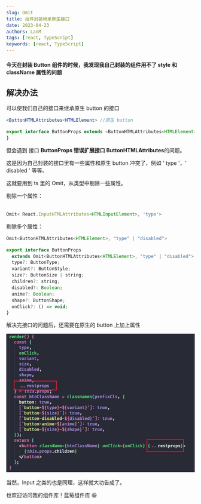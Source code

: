 ```yaml
---
slug: Omit
title: 组件封装继承原生接口
date: 2023-04-23
authors: LanM
tags: [react, TypeScript]
keywords: [react, TypeScript]
---
```


#### 今天在封装 Button 组件的时候，我发现我自己封装的组件用不了 style 和 className 属性的问题

<!-- truncate -->

## 解决办法

可以使我们自己的接口来继承原生 button 的接口

```jsx
<ButtonHTMLAttributes<HTMLElement> //原生 button
```

```jsx
export interface ButtonProps extends <ButtonHTMLAttributes<HTMLElement>> {
}
```

但会遇到 接口 **ButtonProps 错误扩展接口 ButtonHTMLAttributes**的问题。

这是因为自己封装的接口里有一些属性和原生 button 冲突了，例如 ' type '，' disabled ' 等等。

这就要用到 ts 里的 Omit，从类型中剔除一些属性。

剔除一个属性：

```jsx

Omit< React.InputHTMLAttributes<HTMLInputElement>, 'type'>
```

剔除多个属性：

```jsx
Omit<ButtonHTMLAttributes<HTMLElement>, "type" | "disabled">
```

```jsx
export interface ButtonProps
  extends Omit<ButtonHTMLAttributes<HTMLElement>, "type" | "disabled"> {
  type?: ButtonType;
  variant?: ButtonStyle;
  size?: ButtonSize | string;
  children?: string;
  disabled?: Boolean;
  anime?: Boolean;
  shape?: ButtonShape;
  onClick?: () => void;
}
```

解决完接口的问题后，还需要在原生的 button 上加上属性

![image](./img/Omit.jpg)

当然，Input 之类的也是同理，这样就大功告成了。

也欢迎访问我的组件库！蓝莓组件库 😆

